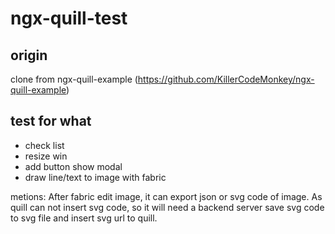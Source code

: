 # ngx-quill-test

## origin
clone from ngx-quill-example (https://github.com/KillerCodeMonkey/ngx-quill-example)


## test for what

* check list
* resize win
* add button show modal
* draw line/text to image with fabric

metions:
After fabric edit image, it can export json or svg code of image.
As quill can not insert svg code, so it will need a backend server save svg code to svg file and insert svg url to quill.
